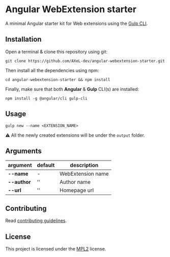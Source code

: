 # Angular WebExtension starter

A minimal Angular starter kit for Web extensions using the [Gulp CLI](https://gulpjs.com/).

## Installation

Open a terminal & clone this repository using git:

```
git clone https://github.com/AXeL-dev/angular-webextension-starter.git
```

Then install all the dependencies using npm:

```
cd angular-webextension-starter && npm install
```

Finally, make sure that both **Angular** & **Gulp** CLI(s) are installed:

```
npm install -g @angular/cli gulp-cli
```

## Usage

```
gulp new --name <EXTENSION_NAME>
```

:warning: All the newly created extensions will be under the `output` folder.

## Arguments

 argument         |  default  | description
----------------- | --------- | ------------------
 **--name**       | -         | WebExtension name
 **--author**     | ''        | Author name
 **--url**        | ''        | Homepage url

## Contributing

Read [contributing guidelines](https://github.com/AXeL-dev/contributing/blob/master/README.md).

## License

This project is licensed under the [MPL2](LICENSE) license.
